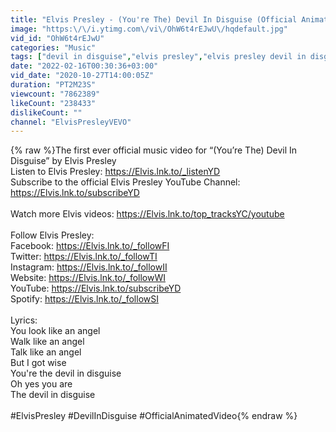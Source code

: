 ```yaml
---
title: "Elvis Presley - (You're The) Devil In Disguise (Official Animated Video)"
image: "https:\/\/i.ytimg.com\/vi\/OhW6t4rEJwU\/hqdefault.jpg"
vid_id: "OhW6t4rEJwU"
categories: "Music"
tags: ["devil in disguise","elvis presley","elvis presley devil in disguise"]
date: "2022-02-16T00:30:36+03:00"
vid_date: "2020-10-27T14:00:05Z"
duration: "PT2M23S"
viewcount: "7862389"
likeCount: "238433"
dislikeCount: ""
channel: "ElvisPresleyVEVO"
---
```

{% raw %}The first ever official music video for “(You’re The) Devil In Disguise” by Elvis Presley<br />Listen to Elvis Presley: <a rel="nofollow" target="blank" href="https://Elvis.lnk.to/_listenYD">https://Elvis.lnk.to/_listenYD</a><br />Subscribe to the official Elvis Presley YouTube Channel: <a rel="nofollow" target="blank" href="https://Elvis.lnk.to/subscribeYD">https://Elvis.lnk.to/subscribeYD</a><br /><br />Watch more Elvis videos: <a rel="nofollow" target="blank" href="https://Elvis.lnk.to/top_tracksYC/youtube">https://Elvis.lnk.to/top_tracksYC/youtube</a><br /><br />Follow Elvis Presley: <br />Facebook: <a rel="nofollow" target="blank" href="https://Elvis.lnk.to/_followFI">https://Elvis.lnk.to/_followFI</a><br />Twitter: <a rel="nofollow" target="blank" href="https://Elvis.lnk.to/_followTI">https://Elvis.lnk.to/_followTI</a><br />Instagram: <a rel="nofollow" target="blank" href="https://Elvis.lnk.to/_followII">https://Elvis.lnk.to/_followII</a><br />Website: <a rel="nofollow" target="blank" href="https://Elvis.lnk.to/_followWI">https://Elvis.lnk.to/_followWI</a><br />YouTube: <a rel="nofollow" target="blank" href="https://Elvis.lnk.to/subscribeYD">https://Elvis.lnk.to/subscribeYD</a><br />Spotify: <a rel="nofollow" target="blank" href="https://Elvis.lnk.to/_followSI">https://Elvis.lnk.to/_followSI</a><br /><br />Lyrics:<br />You look like an angel<br />Walk like an angel<br />Talk like an angel<br />But I got wise<br />You're the devil in disguise<br />Oh yes you are<br />The devil in disguise<br /><br />#ElvisPresley #DevilInDisguise #OfficialAnimatedVideo{% endraw %}
